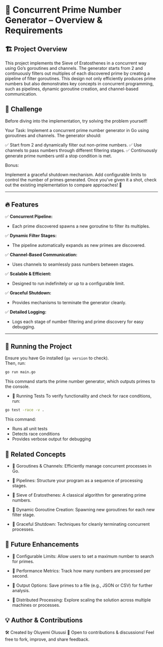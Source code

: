 # 🔢 Concurrent Prime Number Generator – Overview & Requirements

## 🏗 Project Overview

This project implements the Sieve of Eratosthenes in a concurrent way using Go’s goroutines and channels. The generator starts from 2 and continuously filters out multiples of each discovered prime by creating a pipeline of filter goroutines. This design not only efficiently produces prime numbers but also demonstrates key concepts in concurrent programming, such as pipelines, dynamic goroutine creation, and channel-based communication.

## 🎯 Challenge

Before diving into the implementation, try solving the problem yourself!

Your Task:
Implement a concurrent prime number generator in Go using goroutines and channels. The generator should:

✅ Start from 2 and dynamically filter out non-prime numbers.
✅ Use channels to pass numbers through different filtering stages.
✅ Continuously generate prime numbers until a stop condition is met.

Bonus:

Implement a graceful shutdown mechanism.
Add configurable limits to control the number of primes generated.
Once you've given it a shot, check out the existing implementation to compare approaches! 🚀

---

## **🔥 Features**

✅ **Concurrent Pipeline:**

- Each prime discovered spawns a new goroutine to filter its multiples.

✅ **Dynamic Filter Stages:**

- The pipeline automatically expands as new primes are discovered.

✅ **Channel-Based Communication:**

- Uses channels to seamlessly pass numbers between stages.

✅ **Scalable & Efficient:**

- Designed to run indefinitely or up to a configurable limit.

✅ **Graceful Shutdown:**

- Provides mechanisms to terminate the generator cleanly.

✅ **Detailed Logging:**

- Logs each stage of number filtering and prime discovery for easy debugging.

---

## **🚀 Running the Project**

Ensure you have Go installed (`go version` to check).  
Then, run:

```sh
go run main.go
```

This command starts the prime number generator, which outputs primes to the console.

- 🧪 Running Tests
  To verify functionality and check for race conditions, run:

```sh
go test -race -v .
```

This command:

- Runs all unit tests
- Detects race conditions
- Provides verbose output for debugging

## 🔗 Related Concepts

- 📌 Goroutines & Channels:
  Efficiently manage concurrent processes in Go.

- 📌 Pipelines:
  Structure your program as a sequence of processing stages.

- 📌 Sieve of Eratosthenes:
  A classical algorithm for generating prime numbers.

- 📌 Dynamic Goroutine Creation:
  Spawning new goroutines for each new filter stage.

- 📌 Graceful Shutdown:
  Techniques for cleanly terminating concurrent processes.

## 📸 Future Enhancements

- 📌 Configurable Limits:
  Allow users to set a maximum number to search for primes.

- 📌 Performance Metrics:
  Track how many numbers are processed per second.

- 📌 Output Options:
  Save primes to a file (e.g., JSON or CSV) for further analysis.

- 📌 Distributed Processing:
  Explore scaling the solution across multiple machines or processes.

## 💡 Author & Contributions

🛠 Created by Oluyemi Olususi
📢 Open to contributions & discussions! Feel free to fork, improve, and share feedback.
